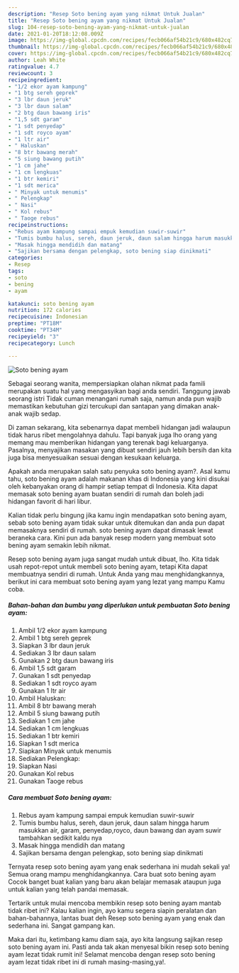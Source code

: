 ```yaml
---
description: "Resep Soto bening ayam yang nikmat Untuk Jualan"
title: "Resep Soto bening ayam yang nikmat Untuk Jualan"
slug: 104-resep-soto-bening-ayam-yang-nikmat-untuk-jualan
date: 2021-01-20T18:12:08.009Z
image: https://img-global.cpcdn.com/recipes/fecb066af54b21c9/680x482cq70/soto-bening-ayam-foto-resep-utama.jpg
thumbnail: https://img-global.cpcdn.com/recipes/fecb066af54b21c9/680x482cq70/soto-bening-ayam-foto-resep-utama.jpg
cover: https://img-global.cpcdn.com/recipes/fecb066af54b21c9/680x482cq70/soto-bening-ayam-foto-resep-utama.jpg
author: Leah White
ratingvalue: 4.7
reviewcount: 3
recipeingredient:
- "1/2 ekor ayam kampung"
- "1 btg sereh geprek"
- "3 lbr daun jeruk"
- "3 lbr daun salam"
- "2 btg daun bawang iris"
- "1,5 sdt garam"
- "1 sdt penyedap"
- "1 sdt royco ayam"
- "1 ltr air"
- " Haluskan"
- "8 btr bawang merah"
- "5 siung bawang putih"
- "1 cm jahe"
- "1 cm lengkuas"
- "1 btr kemiri"
- "1 sdt merica"
- " Minyak untuk menumis"
- " Pelengkap"
- " Nasi"
- " Kol rebus"
- " Taoge rebus"
recipeinstructions:
- "Rebus ayam kampung sampai empuk kemudian suwir-suwir"
- "Tumis bumbu halus, sereh, daun jeruk, daun salam hingga harum masukkan air, garam, penyedap,royco, daun bawang dan ayam suwir tambahkan sedikit kaldu nya"
- "Masak hingga mendidih dan matang"
- "Sajikan bersama dengan pelengkap, soto bening siap dinikmati"
categories:
- Resep
tags:
- soto
- bening
- ayam

katakunci: soto bening ayam 
nutrition: 172 calories
recipecuisine: Indonesian
preptime: "PT18M"
cooktime: "PT34M"
recipeyield: "3"
recipecategory: Lunch

---
```



![Soto bening ayam](https://img-global.cpcdn.com/recipes/fecb066af54b21c9/680x482cq70/soto-bening-ayam-foto-resep-utama.jpg)

Sebagai seorang wanita, mempersiapkan olahan nikmat pada famili merupakan suatu hal yang mengasyikan bagi anda sendiri. Tanggung jawab seorang istri Tidak cuman menangani rumah saja, namun anda pun wajib memastikan kebutuhan gizi tercukupi dan santapan yang dimakan anak-anak wajib sedap.

Di zaman  sekarang, kita sebenarnya dapat membeli hidangan jadi walaupun tidak harus ribet mengolahnya dahulu. Tapi banyak juga lho orang yang memang mau memberikan hidangan yang terenak bagi keluarganya. Pasalnya, menyajikan masakan yang dibuat sendiri jauh lebih bersih dan kita juga bisa menyesuaikan sesuai dengan kesukaan keluarga. 



Apakah anda merupakan salah satu penyuka soto bening ayam?. Asal kamu tahu, soto bening ayam adalah makanan khas di Indonesia yang kini disukai oleh kebanyakan orang di hampir setiap tempat di Indonesia. Kita dapat memasak soto bening ayam buatan sendiri di rumah dan boleh jadi hidangan favorit di hari libur.

Kalian tidak perlu bingung jika kamu ingin mendapatkan soto bening ayam, sebab soto bening ayam tidak sukar untuk ditemukan dan anda pun dapat memasaknya sendiri di rumah. soto bening ayam dapat dimasak lewat beraneka cara. Kini pun ada banyak resep modern yang membuat soto bening ayam semakin lebih nikmat.

Resep soto bening ayam juga sangat mudah untuk dibuat, lho. Kita tidak usah repot-repot untuk membeli soto bening ayam, tetapi Kita dapat membuatnya sendiri di rumah. Untuk Anda yang mau menghidangkannya, berikut ini cara membuat soto bening ayam yang lezat yang mampu Kamu coba.

<!--inarticleads1-->

##### Bahan-bahan dan bumbu yang diperlukan untuk pembuatan Soto bening ayam:

1. Ambil 1/2 ekor ayam kampung
1. Ambil 1 btg sereh geprek
1. Siapkan 3 lbr daun jeruk
1. Sediakan 3 lbr daun salam
1. Gunakan 2 btg daun bawang iris
1. Ambil 1,5 sdt garam
1. Gunakan 1 sdt penyedap
1. Sediakan 1 sdt royco ayam
1. Gunakan 1 ltr air
1. Ambil  Haluskan:
1. Ambil 8 btr bawang merah
1. Ambil 5 siung bawang putih
1. Sediakan 1 cm jahe
1. Sediakan 1 cm lengkuas
1. Sediakan 1 btr kemiri
1. Siapkan 1 sdt merica
1. Siapkan  Minyak untuk menumis
1. Sediakan  Pelengkap:
1. Siapkan  Nasi
1. Gunakan  Kol rebus
1. Gunakan  Taoge rebus




<!--inarticleads2-->

##### Cara membuat Soto bening ayam:

1. Rebus ayam kampung sampai empuk kemudian suwir-suwir
1. Tumis bumbu halus, sereh, daun jeruk, daun salam hingga harum masukkan air, garam, penyedap,royco, daun bawang dan ayam suwir tambahkan sedikit kaldu nya
1. Masak hingga mendidih dan matang
1. Sajikan bersama dengan pelengkap, soto bening siap dinikmati




Ternyata resep soto bening ayam yang enak sederhana ini mudah sekali ya! Semua orang mampu menghidangkannya. Cara buat soto bening ayam Cocok banget buat kalian yang baru akan belajar memasak ataupun juga untuk kalian yang telah pandai memasak.

Tertarik untuk mulai mencoba membikin resep soto bening ayam mantab tidak ribet ini? Kalau kalian ingin, ayo kamu segera siapin peralatan dan bahan-bahannya, lantas buat deh Resep soto bening ayam yang enak dan sederhana ini. Sangat gampang kan. 

Maka dari itu, ketimbang kamu diam saja, ayo kita langsung sajikan resep soto bening ayam ini. Pasti anda tak akan menyesal bikin resep soto bening ayam lezat tidak rumit ini! Selamat mencoba dengan resep soto bening ayam lezat tidak ribet ini di rumah masing-masing,ya!.

